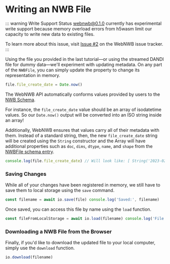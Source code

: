 # Writing an NWB File
::: warning Write Support Status
webnwb@0.1.0 currently has experimental write support because memory overload errors from h5wasm limit our capacity to write new data to existing files.

To learn more about this issue, visit [Issue #2](https://github.com/brainsatplay/webnwb/issues/2) on the WebNWB issue tracker.
:::

Using the file you provided in the last tutorial—or using the streamed DANDI file for dummy data—we'll experiment with updating metadata. On any part of the `NWBFile`, you can simply update the property to change its representation in memory.

```js
file.file_create_date = Date.now()
```
                
The WebNWB API automatically conforms values provided by users to the [NWB Schema](https://nwb-schema.readthedocs.io/en/latest/).

For instance, the `file_create_date` value should be an array of isodatetime values. So our `Date.now()` output will be converted into an ISO string inside an array!

Additionally, WebNWB ensures that values carry all of their metadata with them. Instead of a standard string, then, the new `file_create_date` string will be created using the `String` constructor and the Array will have additional properties such as `doc`, `dims`, `dtype`, `name`, and `shape` from the [NWBFile schema entry](https://nwb-schema.readthedocs.io/en/latest/format.html#nwbfile).

```js
console.log(file.file_create_date) // Will look like: [ String('2023-02-08T22:09:34.901Z') ]
```                
            
### Saving Changes

While all of your changes have been registered in memory, we still have to save them to local storage using the `save` command.

```js
const filename = await io.save(file) console.log('Saved:', filename)
```     
            

Once saved, you can access this file by name using the `load` function.

```js
const fileFromLocalStorage = await io.load(filename) console.log('File from local storage:', fileFromLocalStorage)
```                

### Downloading a NWB File from the Browser
Finally, if you'd like to download the updated file to your local computer, simply use the `download` function.

```js
io.download(filename)
```